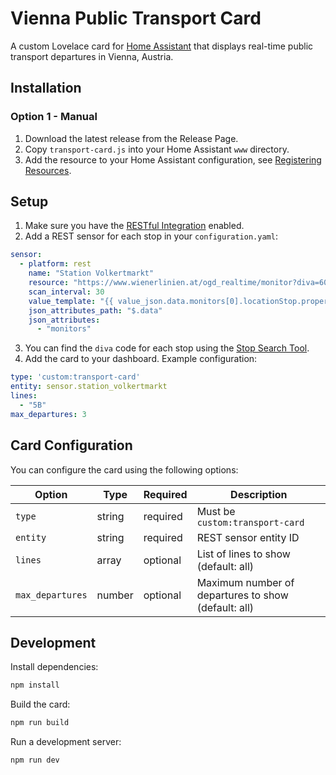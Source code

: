 # Vienna Public Transport Card

A custom Lovelace card for [Home Assistant](https://www.home-assistant.io/) that displays real-time public transport 
departures in Vienna, Austria.

## Installation

### Option 1 - Manual

1. Download the latest release from the Release Page.
2. Copy `transport-card.js` into your Home Assistant `www` directory.
3. Add the resource to your Home Assistant configuration, see
[Registering Resources](https://developers.home-assistant.io/docs/frontend/custom-ui/registering-resources/).

## Setup

1. Make sure you have the [RESTful Integration](https://www.home-assistant.io/integrations/rest/) enabled.
2. Add a  REST sensor for each stop in your `configuration.yaml`:

```yaml
sensor:
  - platform: rest
    name: "Station Volkertmarkt"
    resource: "https://www.wienerlinien.at/ogd_realtime/monitor?diva=60201876"
    scan_interval: 30
    value_template: "{{ value_json.data.monitors[0].locationStop.properties.title }}"
    json_attributes_path: "$.data"
    json_attributes:
      - "monitors"
```

3. You can find the `diva` code for each stop using the [Stop Search Tool](https://till.mabe.at/rbl/).
4. Add the card to your dashboard. Example configuration:

```yaml
type: 'custom:transport-card'
entity: sensor.station_volkertmarkt
lines:
  - "5B" 
max_departures: 3
```

## Card Configuration

You can configure the card using the following options:

| Option           | Type   | Required | Description                                         |
|------------------|--------|----------|-----------------------------------------------------|
| `type`           | string | required | Must be `custom:transport-card`                     |
| `entity`         | string | required | REST sensor entity ID                               |
| `lines`          | array  | optional | List of lines to show (default: all)                |
| `max_departures` | number | optional | Maximum number of departures to show (default: all) |

## Development

Install dependencies:
```bash
npm install
```

Build the card:
```bash
npm run build 
```

Run a development server:
```bash
npm run dev
```
